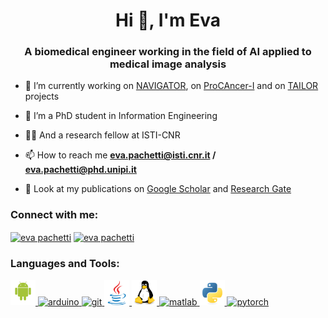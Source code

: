 <h1 align="center">Hi 👋, I'm Eva</h1>
<h3 align="center">A biomedical engineer working in the field of AI applied to medical image analysis</h3>

- 🔭 I’m currently working on [NAVIGATOR](http://navigator.med.unipi.it/), on [ProCAncer-I](https://www.procancer-i.eu/) and on [TAILOR](https://tailor-network.eu/) projects

- 🌱 I’m a PhD student in Information Engineering

- 👩‍🔬 And a research fellow at ISTI-CNR

- 📫 How to reach me **eva.pachetti@isti.cnr.it / eva.pachetti@phd.unipi.it**

- 📄 Look at my publications on [Google Scholar](https://scholar.google.com/citations?user=1e8A5YIAAAAJ&hl=it) and [Research Gate](https://www.researchgate.net/profile/Eva-Pachetti)

<h3 align="left">Connect with me:</h3>
<p align="left">
<a href="https://twitter.com/Eva22369671" target="blank"><img align="center" src="https://raw.githubusercontent.com/rahuldkjain/github-profile-readme-generator/master/src/images/icons/Social/twitter.svg" alt="eva pachetti" height="30" width="40" /></a>
<a href="https://www.linkedin.com/in/eva-pachetti/" target="blank"><img align="center" src="https://raw.githubusercontent.com/rahuldkjain/github-profile-readme-generator/master/src/images/icons/Social/linked-in-alt.svg" alt="eva pachetti" height="30" width="40" /></a>
</p>

<h3 align="left">Languages and Tools:</h3>
<p align="left"> <a href="https://developer.android.com" target="_blank" rel="noreferrer"> <img src="https://raw.githubusercontent.com/devicons/devicon/master/icons/android/android-original-wordmark.svg" alt="android" width="40" height="40"/> </a> <a href="https://www.arduino.cc/" target="_blank" rel="noreferrer"> <img src="https://cdn.worldvectorlogo.com/logos/arduino-1.svg" alt="arduino" width="40" height="40"/> </a> <a href="https://git-scm.com/" target="_blank" rel="noreferrer"> <img src="https://www.vectorlogo.zone/logos/git-scm/git-scm-icon.svg" alt="git" width="40" height="40"/> </a> <a href="https://www.java.com" target="_blank" rel="noreferrer"> <img src="https://raw.githubusercontent.com/devicons/devicon/master/icons/java/java-original.svg" alt="java" width="40" height="40"/> </a> <a href="https://www.linux.org/" target="_blank" rel="noreferrer"> <img src="https://raw.githubusercontent.com/devicons/devicon/master/icons/linux/linux-original.svg" alt="linux" width="40" height="40"/> </a> <a href="https://www.mathworks.com/" target="_blank" rel="noreferrer"> <img src="https://upload.wikimedia.org/wikipedia/commons/2/21/Matlab_Logo.png" alt="matlab" width="40" height="40"/> </a> <a href="https://www.python.org" target="_blank" rel="noreferrer"> <img src="https://raw.githubusercontent.com/devicons/devicon/master/icons/python/python-original.svg" alt="python" width="40" height="40"/> </a> <a href="https://pytorch.org/" target="_blank" rel="noreferrer"> <img src="https://www.vectorlogo.zone/logos/pytorch/pytorch-icon.svg" alt="pytorch" width="40" height="40"/> </a> </p>

